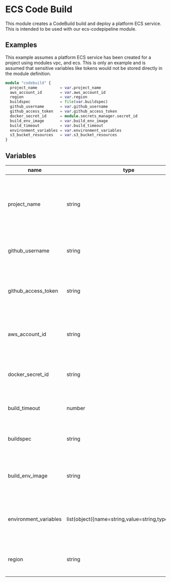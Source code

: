 # ECS Code Build

This module creates a CodeBuild build and deploy a platform ECS service. This is intended to be used with our ecs-codepipeline module.

## Examples

This example assumes a platform ECS service has been created for a project using modules vpc, and ecs. This is only an example and is assumed that sensitive variables like tokens would not be stored directly in the module definition.

```terraform
module "codebuild" {
  project_name          = var.project_name
  aws_account_id        = var.aws_account_id
  region                = var.region
  buildspec             = file(var.buildspec)
  github_username       = var.github_username
  github_access_token   = var.github_access_token
  docker_secret_id      = module.secrets_manager.secret_id
  build_env_image       = var.build_env_image
  build_timeout         = var.build_timeout
  environment_variables = var.environment_variables
  s3_bucket_resources   = var.s3_bucket_resources
}
```

## Variables

| name | type                                                 | default | description |
| --- |------------------------------------------------------| --- | --- |
| project_name | string                                               | `N/A` | (Mandatory) Name of project used for naming all resources. Maximum 41 characters. |
| github_username | string                                               | `aibsgithub` | (Optional) GitHub service account username. |
| github_access_token | string                                               | `N/A` | GitHub personal access token for nuget package access. |
| aws_account_id | string                                               | `N/A` | (Mandatory) AWS account id where ecs service is deployed. |
| docker_secret_id | string                                               | `N/A` | (Mandatory) The secret id of where docker credentials are stored. |
| build_timeout | number                                               | `10` | (Optional) Timeout for build in minutes. |
| buildspec | string                                               | `N/A` | (Mandatory) File contents of the buildspec. |
| build_env_image | string                                               | `aws/codebuild/standard:7.0` | (Optional) Docker image to use for this build project. |
| environment_variables | list(object({name=string,value=string,type=string})) | `[]` | (Optional) List of additional environment variables to pass to build. |
| region | string                                               | `N/A` | (Mandatory) AWS region where secret will be stored. |

